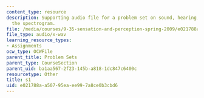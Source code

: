 ```yaml
---
content_type: resource
description: Supporting audio file for a problem set on sound, hearing, and building
  the spectrogram.
file: /media/courses/9-35-sensation-and-perception-spring-2009/e021788aa50795eaee997a8ce0b3cbd6_s1.wav
file_type: audio/x-wav
learning_resource_types:
- Assignments
ocw_type: OCWFile
parent_title: Problem Sets
parent_type: CourseSection
parent_uid: ba1aa567-2f23-145b-a818-1dc847c6400c
resourcetype: Other
title: s1
uid: e021788a-a507-95ea-ee99-7a8ce0b3cbd6
---
```

